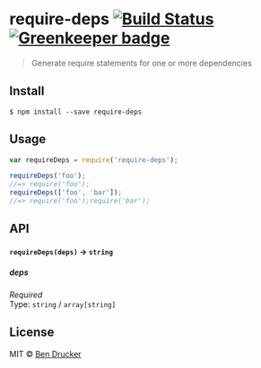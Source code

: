 # require-deps [![Build Status](https://travis-ci.org/bendrucker/require-deps.svg?branch=master)](https://travis-ci.org/bendrucker/require-deps) [![Greenkeeper badge](https://badges.greenkeeper.io/bendrucker/require-deps.svg)](https://greenkeeper.io/)

> Generate require statements for one or more dependencies

## Install

```
$ npm install --save require-deps
```


## Usage

```js
var requireDeps = require('require-deps');

requireDeps('foo');
//=> require('foo');
requireDeps(['foo', 'bar']);
//=> require('foo');require('bar');
```

## API

#### `requireDeps(deps)` -> `string`

##### deps

*Required*  
Type: `string` / `array[string]`


## License

MIT © [Ben Drucker](http://bendrucker.me)
